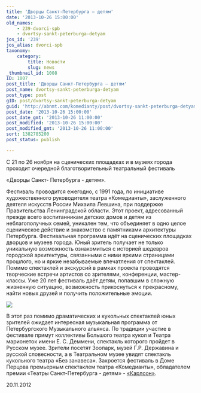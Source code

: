 ```yaml
---
title: 'Дворцы Санкт-Петербурга — детям'
date: '2013-10-26 15:00:00'
old_names:
    - 239-dvorci-spb
    - dvortsy-sankt-peterburga-detyam
jos_id: '239'
jos_alias: dvorci-spb
taxonomy:
    category:
        title: Новости
        slug: news
_thumbnail_id: 1008
ID: 1007
post_title: 'Дворцы Санкт-Петербурга — детям'
post_name: dvortsy-sankt-peterburga-detyam
post_type: post
gID: post/dvortsy-sankt-peterburga-detyam
guid: 'http://abnmt.com/komedianty/post/dvortsy-sankt-peterburga-detyam'
post_date: '2013-10-26 15:00:00'
post_date_gmt: '2013-10-26 11:00:00'
post_modified: '2013-10-26 15:00:00'
post_modified_gmt: '2013-10-26 11:00:00'
sort: 1382785200
post_status: publish

---
```


С 21 по 26 ноября на сценических площадках и в музеях города проходит очередной благотворительный театральный фестиваль


«Дворцы Санкт- Петербурга - детям».


Фестиваль проводится ежегодно, с 1991 года, по инициативе художественного руководителя театра «Комедианты», заслуженного деятеля искусств России Михаила Левшина, при поддержке Правительства Ленинградской области. Этот проект, адресованный прежде всего воспитанникам детских домов и детям из неблагополучных семей, уникален тем, что объединяет в одно целое сценическое действие и знакомство с памятниками архитектуры Петербурга. Фестивальная программа идёт на сценических площадках дворцов и музеев города. Юный зритель получает не только уникальную возможность ознакомиться с историей шедевров городской архитектуры, связанными с ними яркими страницами прошлого, но и яркие незабываемые впечатления от спектаклей. Помимо спектаклей и экскурсий в рамках проекта проводятся творческие встречи артистов со зрителями, конференции, мастер-классы. Уже 20 лет фестиваль даёт детям, попавшим в сложную жизненную ситуацию, возможность прикоснуться к прекрасному, найти новых друзей и получить положительные эмоции.


![](image-01.jpg)


В этот раз помимо драматических и кукольных спектаклей юных зрителей ожидает интересная музыкальная программа от Петербургского Музыкального альянса. По традиции участие в фестивале примут коллективы Большого театра кукол и Театра марионеток имени Е. С. Деммени, спектакль которого пройдет в Русском музее. Зрители посетят Зоопарк, музей Г.Р. Державина и русской словесности, а в Театральном музее увидят спектакль кукольного театра «Без занавеса». Закроется фестиваль в Доме Перцова премьерным спектаклем театра «Комедианты», обладателем премии «Театры Санкт-Петербурга - детям» - [«Карлсон»][0].


20.11.2012

[0]: ../../performance/karlson "Карлсон"